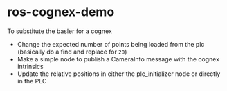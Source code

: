 # ros-cognex-demo

To substitute the basler for a cognex
- Change the expected number of points being loaded from the plc (basically do a find and replace for `20`)
- Make a simple node to publish a CameraInfo message with the cognex intrinsics
- Update the relative positions in either the plc_initializer node or directly in the PLC
